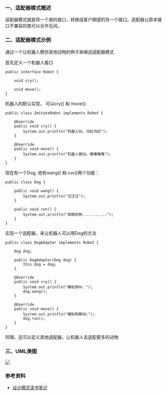 ### 一、适配器模式概述

适配器模式就是将一个类的接口，转换成客户期望的另一个接口。适配器让原本接口不兼容的类可以合作无间。


### 二、适配器模式示例

通过一个让机器人模仿其他动物的例子来阐述适配器模式

首先定义一个机器人接口
``` 
public interface Robot {

    void cry();

    void move();
}

```

机器人的默认实现， 可以cry() 和 move():
``` 
public class ImitateRobot implements Robot {

    @Override
    public void cry() {
        System.out.println("机器人叫，乌拉乌拉");
    }

    @Override
    public void move() {
        System.out.println("机器人移动，噜噜噜噜");
    }
}
```
现在有一个Dog, 他有wang() 和 run()两个功能：
``` 
public class Dog {

    public void wang() {
        System.out.println("汪汪汪");
    }

    public void run() {
        System.out.println("奔跑的狗...........");
    }
}
```
实现一个适配器，来让机器人可以用Dog的方法
``` 
public class DogAdapter implements Robot {

    Dog dog;

    public DogAdapter(Dog dog) {
        this.dog = dog;
    }

    @Override
    public void cry() {
        System.out.println("模拟狗叫：");
        dog.wang();
    }

    @Override
    public void move() {
        System.out.println("模拟狗移动:");
        dog.run();
    }
}
```

同理，还可以定义其他适配器，让机器人去适配更多的动物

### 三、UML类图

![](https://raw.githubusercontent.com/haobinaa/DataStructure-DesignPattern/master/images/desing-pattern/adapter.png)

### 参考资料

- [设计模式读书笔记](http://www.cnblogs.com/chenssy/p/3204504.html)